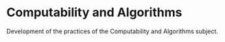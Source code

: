 # Computability and Algorithms

Development of the practices of the Computability and Algorithms subject.
